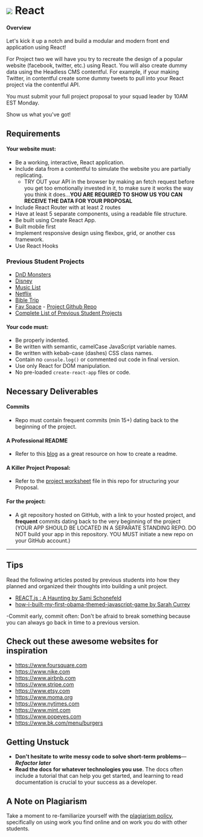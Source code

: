 # ![](https://ga-dash.s3.amazonaws.com/production/assets/logo-9f88ae6c9c3871690e33280fcf557f33.png) React
#### Overview

Let's kick it up a notch and build a modular and modern front end application using React!

For Project two we will have you try to recreate the design of a popular website (facebook, twitter, etc.) using React. You will also create dummy data using the Headless CMS contentful. For example, if your making Twitter, in contentful create some dummy tweets to pull into your React project via the contentful API.

You must submit your full project proposal to your squad leader by 10AM EST Monday.

Show us what you've got!

## Requirements

#### Your website must:
- Be a working, interactive, React application.
- Include data from a contentful to simulate the website you are partially replicating.
    - TRY OUT your API in the browser by making an fetch request before you get too emotionally invested in it, to make sure it works the way you think it does...**YOU ARE REQUIRED TO SHOW US YOU CAN RECEIVE THE DATA FOR YOUR PROPOSAL**
- Include React Router with at least 2 routes
- Have at least 5 separate components, using a readable file structure.
- Be built using Create React App.
- Built mobile first 
- Implement responsive design using flexbox, grid, or another css framework.
- Use React Hooks
<!-- - Be deployed via [Netlify](https://www.netlify.com/), [Vercel](https://www.vercel.com) or [Render](https://www.render.com). -->

### Previous Student Projects


- [DnD Monsters](http://dnd-monsters.surge.sh/)
- [Disney](http://disney-trip.surge.sh/)
- [Music List](https://mattkersner.github.io/Project2GA/)
- [Netflix](https://pmanuja.github.io/Movies_App/)
- [Bible Trip](https://raboriel.github.io/BibleTrip/)
- [Fav Space](https://dummy-website-opal.vercel.app/) - [Project Github Repo](https://github.com/davidvdev/dummy-website)
- [Complete List of Previous Student Projects](https://docs.google.com/spreadsheets/d/1r5sAr-cW6WjmpJoSx3KIqftFGzkQ3cdSEY-97PWqrLU/edit#gid=1298144994)

<!-- ### 📋 Learning the Contentful API

 - [Intro to Using Contentful](https://www.youtube.com/watch?v=IfKh_jSj3DU)
 - [Intro to Agility CMS](https://tuts.alexmercedcoder.com/2020/AgilityCMSBlog/) -->

#### Your code must:

- Be properly indented.  
- Be written with semantic, camelCase JavaScript variable names.  
- Be written with kebab-case (dashes) CSS class names.  
- Contain no `console.log()` or commented out code in final version.  
- Use only React for DOM manipulation.  
- No pre-loaded `create-react-app` files or code.

## Necessary Deliverables

#### Commits
- Repo must contain frequent commits (min 15+) dating back to the beginning of the project.

#### A Professional README
- Refer to this [blog](https://medium.com/@meakaakka/a-beginners-guide-to-writing-a-kickass-readme-7ac01da88ab3) as a great resource on how to create a readme.

#### A Killer Project Proposal:
- Refer to the [project worksheet](/project-worksheet.md) file in this repo for structuring your Proposal.

#### For the project:
- A git repository hosted on GitHub, with a link to your hosted project, and **frequent** commits dating back to the very beginning of the project (YOUR APP SHOULD BE LOCATED IN A SEPARATE STANDING REPO. DO NOT build your app in this repository. YOU MUST initiate a new repo on your GitHub account.) 

<hr>

## Tips

Read the following articles posted by previous students into how they planned and organized their thoughts into building a unit project.
- [REACT.js : A Haunting by Sami Schonefeld
](https://medium.com/@samischonefeld/react-js-a-haunting-cd2aaf15541f)
- [how-i-built-my-first-obama-themed-javascript-game by Sarah Currey
](https://medium.com/@sarah.currey/how-i-built-my-first-obama-themed-javascript-game-b06f7c62af4c)

-Commit early, commit often:   Don't be afraid to break something because you can always go back in time to a previous version.


## Check out these awesome websites for inspiration
- https://www.foursquare.com
- https://www.nike.com
- https://www.airbnb.com
- https://www.stripe.com
- https://www.etsy.com
- https://www.moma.org
- https://www.nytimes.com
- https://www.mint.com
- https://www.popeyes.com
- https://www.bk.com/menu/burgers

## Getting Unstuck

* **Don't hesitate to write messy code to solve short-term problems**&mdash;***Refactor later***
* **Read the docs for whatever technologies you use**. The docs often include a tutorial that can help you get started, and learning to read documentation is crucial to your success as a developer.

<!-- ## Asking For Help

### In-person Support

Each student will be given 5 (five) tokens, redeemable at any time during regular
class (not including evening Office hours), for 20 minutes
with an instructor. Tokens cannot be transferred between students - there is no
black market for tokens.

Instructors will not be holding open office hours during project week. This is
to give you the opportunity to solve issues and errors you run in to on your own
and with your classmates. The TA however, will still hold his office hours as planned.

An instructor will be assigned to each team and wil check in with your team
every day for about 15 minutes. The purpose of these check-ins is not to
discuss technical questions, but to answer questions about workflow and get a status checkin.

#### Maximizing Effectiveness of Support Sessions

Prior to using one of your tokens, we ***strongly recommend*** that you file an issue on this repository in order to both provide the instructor with a point of reference regarding your code and the issue you are having. This will enable us to give you more effective guidance.

When you submit an issue please include the following:

  1. A code snippet
  2. A precise and specific description of your issue
  3. What error you got
  4. What you already tried to resolve your error and the result of those attempts

> [Check here for details on this process](asking-for-help.md).

We also strongly recommend **using Slack to get help from your classmates**. Chances are you all will be running into similar problems. -->

## A Note on Plagiarism

Take a moment to re-familiarize yourself with the [plagiarism policy](https://git.generalassemb.ly/seir-1118/Administrative/blob/master/plagiarism.md), specifically on using work you find online and on work you do with other students.

